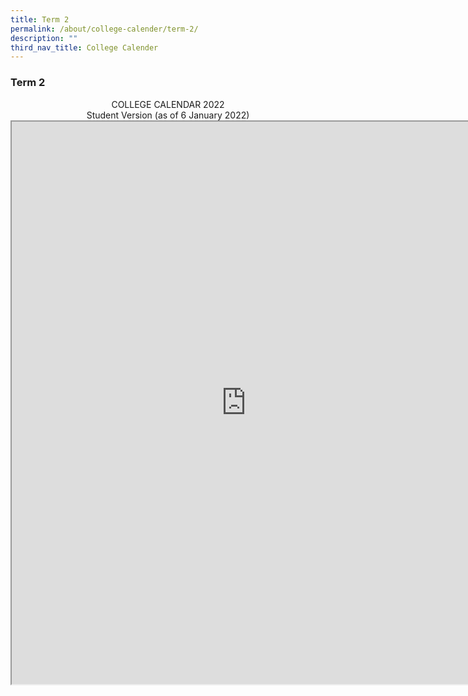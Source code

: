 ```yaml
---
title: Term 2
permalink: /about/college-calender/term-2/
description: ""
third_nav_title: College Calender
---
```

### **Term 2**

<center>COLLEGE CALENDAR 2022 <br>
Student Version (as of 6 January 2022)
	
<iframe src="https://docs.google.com/spreadsheets/d/e/2PACX-1vQCNV5GuMqVIB6iXmJmhFEbJnvxJ0-QU5iKLu0GSRmXMxzmUJn379sZYrTNF9hx7kzmlmZ8uYZNp-ts/pubhtml?gid=627012695&amp;single=true&amp;widget=true&amp;headers=false" width=750px height=900px scrolling="no"></iframe>